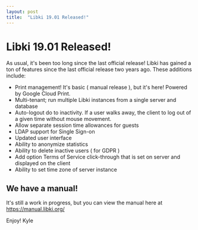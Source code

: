 ```yaml
---
layout: post
title:  "Libki 19.01 Released!"
---
```

# Libki 19.01 Released!

As usual, it's been too long since the last official release! Libki has gained a ton of features since the last official release two years ago. These additions include:
* Print management! It's basic ( manual release ), but it's here! Powered by Google Cloud Print.
* Multi-tenant; run multiple Libki instances from a single server and database
* Auto-logout do to inactivity. If a user walks away, the client to log out of a given time without mouse movement.
* Allow separate session time allowances for guests
* LDAP support for Single Sign-on
* Updated user interface
* Ability to anonymize statistics
* Ability to delete inactive users ( for GDPR )
* Add option Terms of Service click-through that is set on server and displayed on the client
* Ability to set time zone of server instance

## We have a manual!
It's still a work in progress, but you can view the manual here at https://manual.libki.org/

Enjoy!
Kyle
